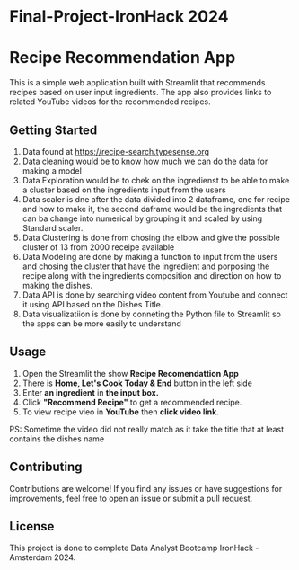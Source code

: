 # Final-Project-IronHack 2024

# Recipe Recommendation App

This is a simple web application built with Streamlit that recommends recipes based on user input ingredients. 
The app also provides links to related YouTube videos for the recommended recipes.

## Getting Started

1. Data found at https://recipe-search.typesense.org
2. Data cleaning would be to know how much we can do the data for making a model
3. Data Exploration would be to chek  on the ingredienst to be able to make a cluster based on the ingredients input from the users
4. Data scaler is dne after the data divided into 2 dataframe, one for recipe and how to make it, the second daframe would be the ingredients that can ba change into numerical by grouping it and scaled by using Standard scaler. 
5. Data Clustering is done from chosing the elbow and give the possible cluster of 13 from 2000 receipe available
6. Data Modeling are done by making a function to input from the users and chosing the cluster that have the ingredient and porposing the recipe along with the ingredients composition and direction on how to making the dishes. 
7. Data API is done by searching video content from Youtube and connect it using API based on the Dishes Title. 
8. Data visualizatiion is done by conneting the Python file to Streamlit so the apps can be more easily to understand

## Usage

1. Open the Streamlit the show **Recipe Recomendattion App**
2. There is **Home, Let's Cook Today &  End** button in the left side
3. Enter **an ingredient** in **the input box.**
4. Click **"Recommend Recipe"** to get a recommended recipe.
5. To view recipe vieo in **YouTube** then **click video link**.

PS: Sometime the video did not really match as it take the title that at least contains the dishes name 

## Contributing

Contributions are welcome! If you find any issues or have suggestions for improvements, feel free to open an issue or submit a pull request.

## License

This project is done to complete Data Analyst Bootcamp IronHack - Amsterdam 2024.